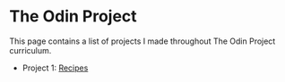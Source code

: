 # The Odin Project
This page contains a list of projects I made throughout The Odin Project curriculum.

- Project 1: [Recipes](https://mahmoud-elnagar1698.github.io/The-Odin-Project/recipes/ "Project 1: Recipes")